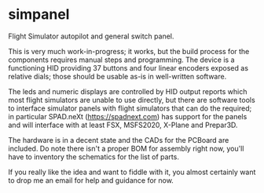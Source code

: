# simpanel
Flight Simulator autopilot and general switch panel.

This is very much work-in-progress; it works, but the build process for the components requires manual steps and programming. The device is a functioning HID providing 37 buttons and four linear encoders exposed as relative dials; those should be usable as-is in well-written software.

The leds and numeric displays are controlled by HID output reports which most flight simulators are unable to use directly, but there are software tools to interface simulator panels with flight simulators that can do the required; in particular SPAD.neXt (https://spadnext.com) has support for the panels and will interface with at least FSX, MSFS2020, X-Plane and Prepar3D.

The hardware is in a decent state and the CADs for the PCBoard are included.  Do note there isn't a proper BOM for assembly right now, you'll have to inventory the schematics for the list of parts.

If you really like the idea and want to fiddle with it, you almost certainly want to drop me an email for help and guidance for now.
